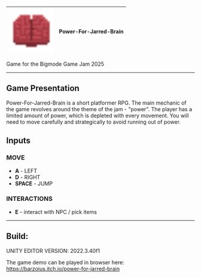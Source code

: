 | <img src="ForRM/BrainICON2.png" width="120px"/> | **Power-For-Jarred-Brain** |
|------------------------------------------------------|--------------------------|

 Game for the Bigmode Game Jam 2025

-------------------------------
## Game Presentation

Power-For-Jarred-Brain is a short platformer RPG. 
The main mechanic of the game revolves around the
theme of the jam - "power". The player has a limited amount 
of power, which is depleted with every movement.
You will need to move carefully 
and strategically to avoid running out of power.

## Inputs

### MOVE
- **A** - LEFT
- **D** - RIGHT
- **SPACE** - JUMP

### INTERACTIONS
- **E** - interact with NPC / pick items

-------------------------------

## Build:
UNITY EDITOR VERSION: 2022.3.40f1<br />

The game demo can be played in browser here: https://barzoius.itch.io/power-for-jarred-brain<br />

